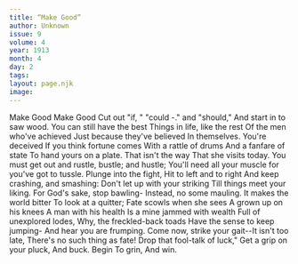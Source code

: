 ```yaml
---
title: “Make Good”
author: Unknown
issue: 9
volume: 4
year: 1913
month: 4
day: 2
tags:
layout: page.njk
image:
---
```

Make Good      Make Good   Cut out "if, " "could -." and "should,"   And start in to saw wood.   You can still have the best Things in life, like the rest   Of the men who've achieved Just because they've believed In themselves. You're deceived If you think fortune comes With a rattle of drums   And a fanfare of state   To hand yours on a plate.   That isn't the way   That she visits today.   You must get out and rustle, bustle;   and hustle;   You'll need all your muscle for you've got to   tussle.   Plunge into the fight,   Hit to left and to right   And keep crashing, and smashing:   Don't let up with your striking   Till things meet your liking.   For God's sake, stop bawling-   Instead, no some mauling.   It makes the world bitter   To look at a quitter;   Fate scowls when she sees   A grown up on his knees   A man with his health   Is a mine jammed with wealth   Full of unexplored lodes,   Why, the freckled-back toads   Have the sense to keep jumping-   And hear you are frumping.   Come now, strike your gait--It isn't too late,   There's no such thing as fate! Drop that fool-talk of luck,"   Get a grip on your pluck,   And buck. Begin   To grin, And win.
